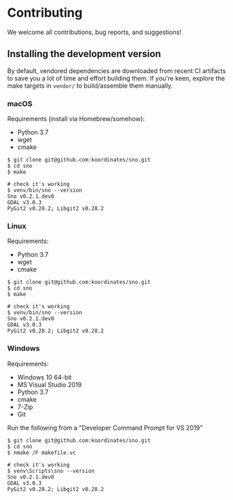 # Contributing

We welcome all contributions, bug reports, and suggestions!

## Installing the development version

By default, vendored dependencies are downloaded from recent CI artifacts to save you a lot of time and effort building them. If you're keen, explore the make targets in `vendor/` to build/assemble them manually.

### macOS

Requirements (install via Homebrew/somehow):
* Python 3.7
* wget
* cmake

```console
$ git clone git@github.com:koordinates/sno.git
$ cd sno
$ make

# check it's working
$ venv/bin/sno --version
Sno v0.2.1.dev0
GDAL v3.0.3
PyGit2 v0.28.2; Libgit2 v0.28.2
```

### Linux

Requirements:
* Python 3.7
* wget
* cmake

```console
$ git clone git@github.com:koordinates/sno.git
$ cd sno
$ make

# check it's working
$ venv/bin/sno --version
Sno v0.2.1.dev0
GDAL v3.0.3
PyGit2 v0.28.2; Libgit2 v0.28.2
```

### Windows

Requirements:
* Windows 10 64-bit
* MS Visual Studio 2019
* Python 3.7
* cmake
* 7-Zip
* Git

Run the following from a "Developer Command Prompt for VS 2019"

```console
$ git clone git@github.com:koordinates/sno.git
$ cd sno
$ nmake /F makefile.vc

# check it's working
$ venv\Scripts\sno --version
Sno v0.2.1.dev0
GDAL v3.0.3
PyGit2 v0.28.2; Libgit2 v0.28.2
```
